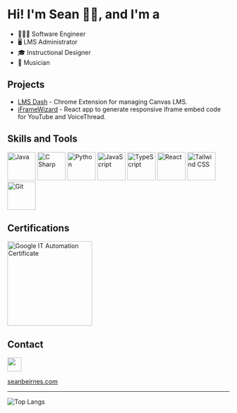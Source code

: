 # Hi! I'm Sean 👋🏻, and I'm a
* 👨🏻‍💻 Software Engineer
* 🖥️ LMS Administrator
* 🎓 Instructional Designer
* 🎹 Musician

## Projects
* [LMS Dash](https://chromewebstore.google.com/detail/lms-dash/dphccimingcbmlkehpflgkningeomenp) - Chrome Extension for managing Canvas LMS.
* [iFrameWizard](https://github.com/seanbeirnes/iFrame_Wizard) - React app to generate responsive iframe embed code for YouTube and VoiceThread.

## Skills and Tools
<p>
  <img alt="Java" title="Java" height="64" src="https://cdn.jsdelivr.net/gh/devicons/devicon@latest/icons/java/java-original-wordmark.svg" />
  <img alt="C Sharp" title="C#" height="64" src="https://cdn.jsdelivr.net/gh/devicons/devicon/icons/csharp/csharp-original.svg" />
  <img alt="Python" title="Python" height="64" src="https://cdn.jsdelivr.net/gh/devicons/devicon/icons/python/python-original.svg" />   
  <img alt="JavaScript" title="JavaScript" height="64" src="https://cdn.jsdelivr.net/gh/devicons/devicon/icons/javascript/javascript-original.svg" />
  <img alt="TypeScript" title="TypeScript" height="64" src="https://cdn.jsdelivr.net/gh/devicons/devicon/icons/typescript/typescript-original.svg" />      
  <img alt="React" title="React" height="64" src="https://cdn.jsdelivr.net/gh/devicons/devicon/icons/react/react-original.svg" /> 
  <img alt="Tailwind CSS" title="Tailwind CSS" height="64" src="https://cdn.jsdelivr.net/gh/devicons/devicon@latest/icons/tailwindcss/tailwindcss-original.svg" />    
  <img alt="Git" title="Git" height="64" src="https://cdn.jsdelivr.net/gh/devicons/devicon/icons/git/git-original.svg" />
       
</p>                    

## Certifications
<p>
  <a title="Google IT Automation Certificate" href="https://www.credly.com/badges/81d390a1-21ce-486f-8fe5-35a4be18e3e6">
    <img alt="Google IT Automation Certificate" height="192" src="https://images.credly.com/size/680x680/images/efbdc0d6-b46e-4e3c-8cf8-2314d8a5b971/GCC_badge_python_1000x1000.png" />
  </a>
  
</p>

## Contact
<p>
  <a title="LinkedIn" href="https://www.linkedin.com/in/sean-beirnes/">
    <img height="32" src="https://content.linkedin.com/content/dam/me/business/en-us/amp/brand-site/v2/bg/LI-Bug.svg.original.svg">
  </a> 
</p>


[seanbeirnes.com](https://www.seanbeirnes.com/ "seanbeirnes.com")

<hr>

![Top Langs](https://github-readme-stats.vercel.app/api/top-langs/?username=seanbeirnes&hide_progress=true)
